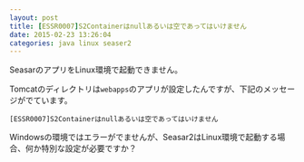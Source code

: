 ```yaml
---
layout: post
title: [ESSR0007]S2Containerはnullあるいは空であってはいけません
date: 2015-02-23 13:26:04
categories: java linux seaser2
---
```

<p>SeasarのアプリをLinux環境で起動できません。</p>

<p>Tomcatのディレクトリは<code>webapps</code>のアプリが設定したんですが、下記のメッセージがでています。</p>

<pre><code>[ESSR0007]S2Containerはnullあるいは空であってはいけません
</code></pre>

<p>Windowsの環境ではエラーがでませんが、Seasar2はLinux環境で起動する場合、何か特別な設定が必要ですか？</p>
